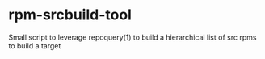 # rpm-srcbuild-tool
Small script to leverage repoquery(1) to build a hierarchical list of src rpms to build a target
